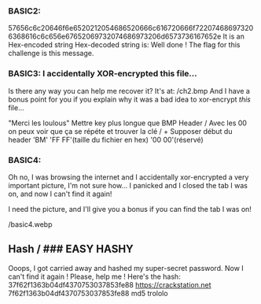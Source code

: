 ### BASIC2:
57656c6c20646f6e6520212054686520666c616720666f722074686973206368616c6c656e67652069732074686973206d6573736167652e
It is an Hex-encoded string
Hex-decoded string is:
Well done ! The flag for this challenge is this message.

### BASIC3: I accidentally XOR-encrypted this file...
Is there any way you can help me recover it? It's at: /ch2.bmp
And I have a bonus point for you if you explain why it was a bad idea to xor-encrypt *this* file...

"Merci les loulous"
Mettre key plus longue que BMP Header / Avec les 00 on peux voir que ça se répéte et trouver la clé / + Supposer début du header 'BM' 'FF FF'(taille du fichier en hex) '00 00'(réservé)

### BASIC4:

Oh no, I was browsing the internet and I accidentally xor-encrypted a very important picture, I'm
not sure how... I panicked and I closed the tab I was on, and now I can't find it again!

I need the picture, and I'll give you a bonus if you can find the tab I was on!

/basic4.webp

## Hash     /       ### EASY HASHY
Ooops, I got carried away and hashed my super-secret password. Now I can't find it again ! Please,
help me ! Here's the hash: 37f62f1363b04df4370753037853fe88
https://crackstation.net
7f62f1363b04df4370753037853fe88     md5     trololo